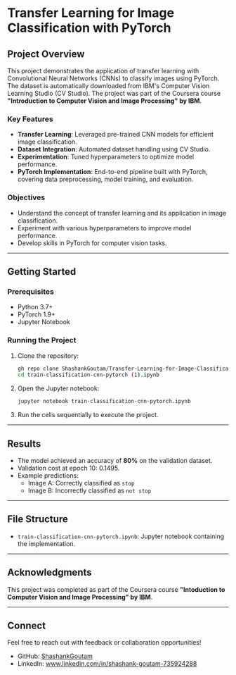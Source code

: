 # Transfer Learning for Image Classification with PyTorch

## Project Overview
This project demonstrates the application of transfer learning with Convolutional Neural Networks (CNNs) to classify images using PyTorch. The dataset is automatically downloaded from IBM's Computer Vision Learning Studio (CV Studio). The project was part of the Coursera course **"Introduction to Computer Vision and Image Processing" by IBM**.

### Key Features
- **Transfer Learning**: Leveraged pre-trained CNN models for efficient image classification.
- **Dataset Integration**: Automated dataset handling using CV Studio.
- **Experimentation**: Tuned hyperparameters to optimize model performance.
- **PyTorch Implementation**: End-to-end pipeline built with PyTorch, covering data preprocessing, model training, and evaluation.

### Objectives
- Understand the concept of transfer learning and its application in image classification.
- Experiment with various hyperparameters to improve model performance.
- Develop skills in PyTorch for computer vision tasks.

---

## Getting Started

### Prerequisites
- Python 3.7+
- PyTorch 1.9+
- Jupyter Notebook



### Running the Project
1. Clone the repository:
    ```bash
    gh repo clone ShashankGoutam/Transfer-Learning-for-Image-Classification-with-PyTorch
    cd train-classification-cnn-pytorch (1).ipynb
    ```
2. Open the Jupyter notebook:
    ```bash
    jupyter notebook train-classification-cnn-pytorch.ipynb
    ```
3. Run the cells sequentially to execute the project.

---

## Results
- The model achieved an accuracy of **80%** on the validation dataset.
- Validation cost at epoch 10: 0.1495.
- Example predictions:
  - Image A: Correctly classified as `stop`
  - Image B: Incorrectly classified as `not stop`

---

## File Structure
- `train-classification-cnn-pytorch.ipynb`: Jupyter notebook containing the implementation.



---

## Acknowledgments
This project was completed as part of the Coursera course **"Intoduction to Computer Vision and Image Processing" by IBM**.

---


## Connect
Feel free to reach out with feedback or collaboration opportunities!
- GitHub: [ShashankGoutam](https://github.com/ShashankGoutam)
- LinkedIn: www.linkedin.com/in/shashank-goutam-735924288

